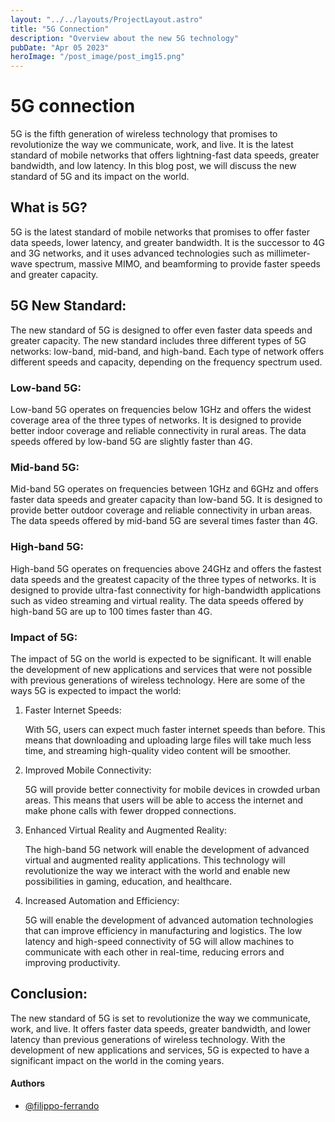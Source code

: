 ```yaml
---
layout: "../../layouts/ProjectLayout.astro"
title: "5G Connection"
description: "Overview about the new 5G technology"
pubDate: "Apr 05 2023"
heroImage: "/post_image/post_img15.png"
---
```


# 5G connection

5G is the fifth generation of wireless technology that promises to revolutionize the way we communicate, work, and live. It is the latest standard of mobile networks that offers lightning-fast data speeds, greater bandwidth, and low latency. In this blog post, we will discuss the new standard of 5G and its impact on the world.

## What is 5G?

5G is the latest standard of mobile networks that promises to offer faster data speeds, lower latency, and greater bandwidth. It is the successor to 4G and 3G networks, and it uses advanced technologies such as millimeter-wave spectrum, massive MIMO, and beamforming to provide faster speeds and greater capacity.

## 5G New Standard:

The new standard of 5G is designed to offer even faster data speeds and greater capacity. The new standard includes three different types of 5G networks: low-band, mid-band, and high-band. Each type of network offers different speeds and capacity, depending on the frequency spectrum used.

### Low-band 5G:

Low-band 5G operates on frequencies below 1GHz and offers the widest coverage area of the three types of networks. It is designed to provide better indoor coverage and reliable connectivity in rural areas. The data speeds offered by low-band 5G are slightly faster than 4G.

### Mid-band 5G:

Mid-band 5G operates on frequencies between 1GHz and 6GHz and offers faster data speeds and greater capacity than low-band 5G. It is designed to provide better outdoor coverage and reliable connectivity in urban areas. The data speeds offered by mid-band 5G are several times faster than 4G.

### High-band 5G:

High-band 5G operates on frequencies above 24GHz and offers the fastest data speeds and the greatest capacity of the three types of networks. It is designed to provide ultra-fast connectivity for high-bandwidth applications such as video streaming and virtual reality. The data speeds offered by high-band 5G are up to 100 times faster than 4G.

### Impact of 5G:

The impact of 5G on the world is expected to be significant. It will enable the development of new applications and services that were not possible with previous generations of wireless technology. Here are some of the ways 5G is expected to impact the world:

1. Faster Internet Speeds:
    
    With 5G, users can expect much faster internet speeds than before. This means that downloading and uploading large files will take much less time, and streaming high-quality video content will be smoother.
    
2. Improved Mobile Connectivity:
    
    5G will provide better connectivity for mobile devices in crowded urban areas. This means that users will be able to access the internet and make phone calls with fewer dropped connections.
    
3. Enhanced Virtual Reality and Augmented Reality:
    
    The high-band 5G network will enable the development of advanced virtual and augmented reality applications. This technology will revolutionize the way we interact with the world and enable new possibilities in gaming, education, and healthcare.
    
4. Increased Automation and Efficiency:
    
    5G will enable the development of advanced automation technologies that can improve efficiency in manufacturing and logistics. The low latency and high-speed connectivity of 5G will allow machines to communicate with each other in real-time, reducing errors and improving productivity.
    

## Conclusion:

The new standard of 5G is set to revolutionize the way we communicate, work, and live. It offers faster data speeds, greater bandwidth, and lower latency than previous generations of wireless technology. With the development of new applications and services, 5G is expected to have a significant impact on the world in the coming years.

#### Authors

- [@filippo-ferrando](https://www.github.com/filippo-ferrando)